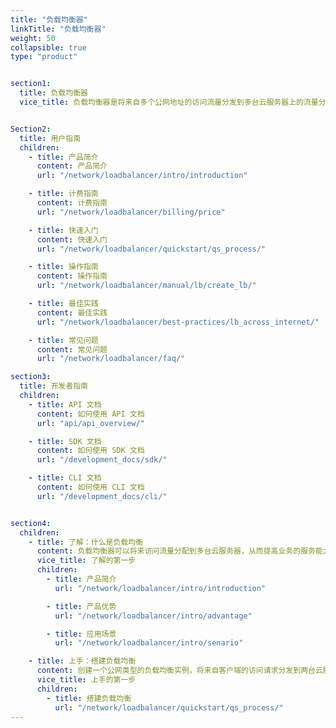 ```yaml
---
title: "负载均衡器"
linkTitle: "负载均衡器"
weight: 50
collapsible: true
type: "product"


section1:
  title: 负载均衡器
  vice_title: 负载均衡器是将来自多个公网地址的访问流量分发到多台云服务器上的流量分发控制服务，并支持自动检测并隔离不可用的云服务器，从而提高业务的服务能力和可用性。


Section2:
  title: 用户指南
  children:
    - title: 产品简介
      content: 产品简介
      url: "/network/loadbalancer/intro/introduction"

    - title: 计费指南
      content: 计费指南
      url: "/network/loadbalancer/billing/price"

    - title: 快速入门
      content: 快速入门
      url: "/network/loadbalancer/quickstart/qs_process/"

    - title: 操作指南
      content: 操作指南
      url: "/network/loadbalancer/manual/lb/create_lb/"

    - title: 最佳实践
      content: 最佳实践
      url: "/network/loadbalancer/best-practices/lb_across_internet/"

    - title: 常见问题
      content: 常见问题
      url: "/network/loadbalancer/faq/"

section3:
  title: 开发者指南
  children:
    - title: API 文档
      content: 如何使用 API 文档
      url: "api/api_overview/"

    - title: SDK 文档
      content: 如何使用 SDK 文档
      url: "/development_docs/sdk/"

    - title: CLI 文档
      content: 如何使用 CLI 文档
      url: "/development_docs/cli/"


section4:
  children:
    - title: 了解：什么是负载均衡
      content: 负载均衡器可以将来访问流量分配到多台云服务器，从而提高业务的服务能力和可用性。
      vice_title: 了解的第一步
      children:
        - title: 产品简介
          url: "/network/loadbalancer/intro/introduction"

        - title: 产品优势
          url: "/network/loadbalancer/intro/advantage"

        - title: 应用场景
          url: "/network/loadbalancer/intro/senario"

    - title: 上手：搭建负载均衡
      content: 创建一个公网类型的负载均衡实例，将来自客户端的访问请求分发到两台云服务器上。
      vice_title: 上手的第一步
      children:
        - title: 搭建负载均衡
          url: "/network/loadbalancer/quickstart/qs_process/"       
---
```



<!-- type: "product" 这个参数表明这是一个产品index页面 -->
<!-- section1 为产品index页面 主标题 副标题 video  video_img为视频图片  -->
<!-- section2 为产品index页面 第一个大块的用户文档配置  -->
<!-- section3 为产品index页面 第二个大块的开发者文档配置  -->
<!-- section4 为产品index页面 第三个大块的学习路径配置  -->
